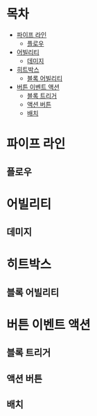 ```
```
# 목차
>
- [파이프 라인](#파이프-라인)
  - [플로우](#플로우)   
- [어빌리티](#어빌리티)  
  - [데미지](#데미지)   
- [히트박스](#히트박스)   
  - [블록 어빌리티](#블록-어빌리티)   
- [버튼 이벤트 액션](#버튼-이벤트-액션)   
  - [블록 트리거](#블록-트리거)   
  - [액션 버튼](#액션-버튼)   
  - [배치](#배치)   

# 파이프 라인
  ## 플로우
# 어빌리티
  ## 데미지
# 히트박스
  ## 블록 어빌리티
# 버튼 이벤트 액션
  ## 블록 트리거
  ## 액션 버튼
  ## 배치
